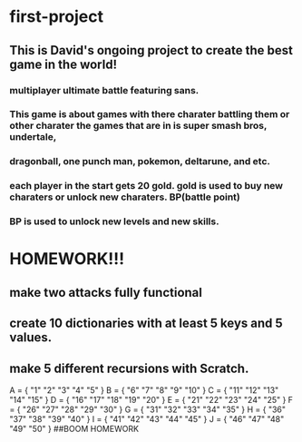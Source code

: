 # first-project

## This is David's ongoing project to create the best game in the world!


### multiplayer ultimate battle featuring sans. 
### This game is about games with there charater battling them or other charater the games that are in is super smash bros, undertale,

### dragonball, one punch man, pokemon, deltarune, and etc.
### each player in the start gets 20 gold. gold is used to buy new charaters or unlock new charaters. BP(battle point) 
### BP is used to unlock new levels and new skills.

# HOMEWORK!!!

## make two attacks fully functional

## create 10 dictionaries with at least 5 keys and 5 values.

## make 5 different recursions with Scratch.

A = {
    "1"
    "2"
    "3"
    "4"
    "5"
    }
B = {
    "6"
    "7"
    "8"
    "9"
    "10"
    }
C = {
    "11"
    "12"
    "13"
    "14"
    "15"
    }
D = {
    "16"
    "17"
    "18"
    "19"
    "20"
    }
E = {
    "21"
    "22"
    "23"
    "24"
    "25"
    }
F = {
    "26"
    "27"
    "28"
    "29"
    "30"
    }
G = {
    "31"
    "32"
    "33"
    "34"
    "35"
    }
H = {
    "36"
    "37"
    "38"
    "39"
    "40"
    }
I = {
    "41"
    "42"
    "43"
    "44"
    "45"
    }
J = {
    "46"
    "47"
    "48"
    "49"
    "50"
    }
##BOOM HOMEWORK

